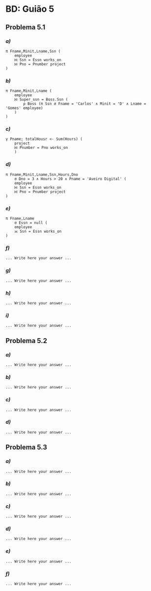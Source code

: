 # BD: Guião 5


## ​Problema 5.1
 
### *a)*

```
π Fname,Minit,Lname,Ssn (
	employee
	⨝ Ssn = Essn works_on
	⨝ Pno = Pnumber project
)
```


### *b)* 

```
π Fname,Minit,Lname (
	employee
	⨝ Super_ssn = Boss.Ssn (
		ρ Boss (π Ssn σ Fname = 'Carlos' ∧ Minit = 'D' ∧ Lname = 'Gomes' employee)
	)
)
```


### *c)* 

```
γ Pname; totalHousr <- Sum(Hours) (
	project
	⨝ Pnumber = Pno works_on
	)
```


### *d)* 

```
π Fname,Minit,Lname,Ssn,Hours,Dno
	σ Dno = 3 ∧ Hours > 20 ∧ Pname = 'Aveiro Digital' (
	employee
	⨝ Ssn = Essn works_on
	⨝ Pno = Pnumber project
)
```


### *e)* 

```
π Fname,Lname 
	σ Essn = null (
	employee
	⟗ Ssn = Essn works_on
)
```


### *f)* 

```
... Write here your answer ...
```


### *g)* 

```
... Write here your answer ...
```


### *h)* 

```
... Write here your answer ...
```


### *i)* 

```
... Write here your answer ...
```


## ​Problema 5.2

### *a)*

```
... Write here your answer ...
```

### *b)* 

```
... Write here your answer ...
```


### *c)* 

```
... Write here your answer ...
```


### *d)* 

```
... Write here your answer ...
```


## ​Problema 5.3

### *a)*

```
... Write here your answer ...
```

### *b)* 

```
... Write here your answer ...
```


### *c)* 

```
... Write here your answer ...
```


### *d)* 

```
... Write here your answer ...
```

### *e)* 

```
... Write here your answer ...
```

### *f)* 

```
... Write here your answer ...
```
